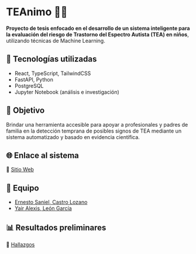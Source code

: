 # TEAnimo 🧠💙

**Proyecto de tesis enfocado en el desarrollo de un sistema inteligente para la evaluación del riesgo de Trastorno del Espectro Autista (TEA) en niños**, utilizando técnicas de Machine Learning.

## 🚀 Tecnologías utilizadas
- React, TypeScript, TailwindCSS
- FastAPI, Python
- PostgreSQL
- Jupyter Notebook (análisis e investigación)

## 🎯 Objetivo
Brindar una herramienta accesible para apoyar a profesionales y padres de familia en la detección temprana de posibles signos de TEA mediante un sistema automatizado y basado en evidencia científica.

## 🌐 Enlace al sistema
🔗 [Sitio Web](https://teanimo.vercel.app)

## 👥 Equipo
- [Ernesto Saniel, Castro Lozano](https://github.com/ErnestoSCL)
- [Yair Alexis, León García](https://github.com/Santalb)


## 📊 Resultados preliminares
🔗 [Hallazgos](https://imagenes-hallazgos.vercel.app)

